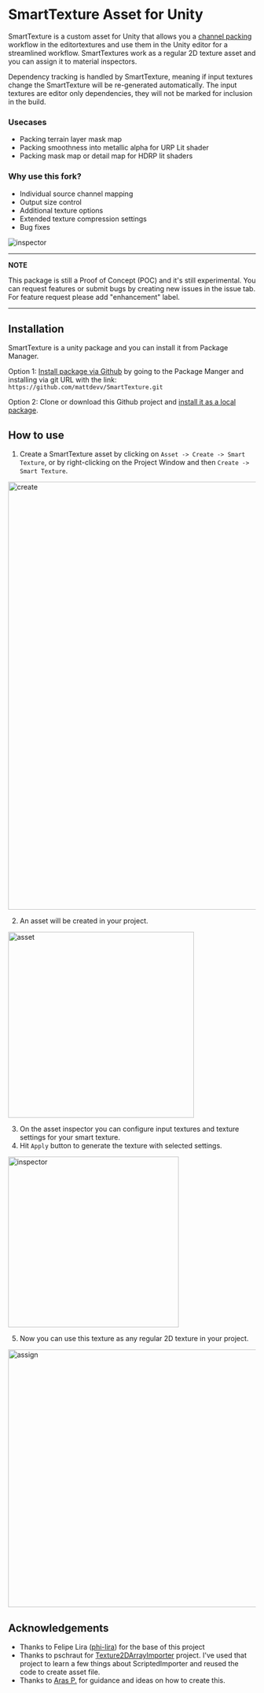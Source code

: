 # SmartTexture Asset for Unity
SmartTexture is a custom asset for Unity that allows you a [channel packing](http://wiki.polycount.com/wiki/ChannelPacking) workflow in the editortextures and use them in the Unity editor for a streamlined workflow.
SmartTextures work as a regular 2D texture asset and you can assign it to material inspectors.

Dependency tracking is handled by SmartTexture, meaning if input textures change the SmartTexture will be re-generated automatically. The input textures are editor only dependencies, they will not be marked for inclusion in the build.

### Usecases
- Packing terrain layer mask map
- Packing smoothness into metallic alpha for URP Lit shader
- Packing mask map or detail map for HDRP lit shaders

### Why use this fork?
- Individual source channel mapping
- Output size control
- Additional texture options
- Extended texture compression settings
- Bug fixes 

<img alt="inspector" src="https://github.com/mattdevv/SmartTexture/assets/94596138/29039c40-1247-4cfa-b67d-b4ad6bf47c73">

---
**NOTE**

This package is still a Proof of Concept (POC) and it's still experimental.
You can request features or submit bugs by creating new issues in the issue tab. For feature request please add "enhancement" label.

---


## Installation
SmartTexture is a unity package and you can install it from Package Manager.

Option 1: [Install package via Github](https://docs.unity3d.com/Manual/upm-ui-giturl.html) by going to the Package Manger and installing via git URL with the link: `https://github.com/mattdevv/SmartTexture.git`

Option 2: Clone or download this Github project and [install it as a local package](https://docs.unity3d.com/Manual/upm-ui-local.html).

## How to use
1) Create a SmartTexture asset by clicking on `Asset -> Create -> Smart Texture`, or by right-clicking on the Project Window and then `Create -> Smart Texture`.
<img width="870" alt="create" src="https://user-images.githubusercontent.com/7453395/82161430-d9865100-989c-11ea-9497-19d1cf77fed9.png">

2) An asset will be created in your project.
<img width="378" alt="asset" src="https://user-images.githubusercontent.com/7453395/82161427-d68b6080-989c-11ea-9fae-1d65e06ad3d6.png">

3) On the asset inspector you can configure input textures and texture settings for your smart texture.
4) Hit `Apply` button to generate the texture with selected settings.
<img width="347" alt="inspector" src="https://github.com/mattdevv/SmartTexture/assets/94596138/693532dc-be7f-4836-bbf2-b6ec4b990f5c">

5) Now you can use this texture as any regular 2D texture in your project.
<img width="524" alt="assign" src="https://github.com/mattdevv/SmartTexture/assets/94596138/432f0b89-d9d7-46df-95ae-63bf7a8b66fc">

## Acknowledgements
* Thanks to Felipe Lira ([phi-lira](https://github.com/phi-lira)) for the base of this project 
* Thanks to pschraut for [Texture2DArrayImporter](https://github.com/pschraut/UnityTexture2DArrayImportPipeline) project. I've used that project to learn a few things about ScriptedImporter and reused the code to create asset file. 
* Thanks to [Aras P.](https://twitter.com/aras_p) for guidance and ideas on how to create this.

